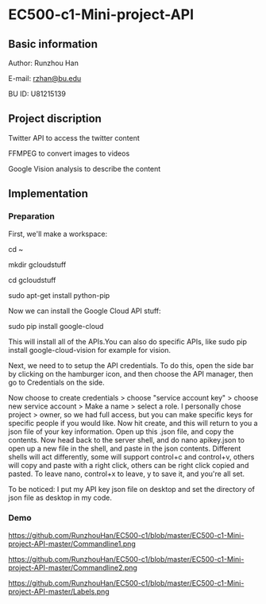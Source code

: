 # EC500-c1-Mini-project-API
## Basic information
Author: Runzhou Han

E-mail: rzhan@bu.edu

BU ID: U81215139

## Project discription
Twitter API to access the twitter content

FFMPEG to convert images to videos

Google Vision analysis to describe the content 

## Implementation

### Preparation

First, we'll make a workspace:

cd ~

mkdir gcloudstuff

cd gcloudstuff

sudo apt-get install python-pip

Now we can install the Google Cloud API stuff:

sudo pip install google-cloud

This will install all of the APIs.You can also do specific APIs, like sudo pip install google-cloud-vision for example for vision.

Next, we need to to setup the API credentials. To do this, open the side bar by clicking on the hamburger icon, and then choose the API manager, then go to Credentials on the side.

Now choose to create credentials > choose "service account key" > choose new service account > Make a name > select a role. I personally chose project > owner, so we had full access, but you can make specific keys for specific people if you would like. Now hit create, and this will return to you a json file of your key information. Open up this .json file, and copy the contents. Now head back to the server shell, and do nano apikey.json to open up a new file in the shell, and paste in the json contents. Different shells will act differently, some will support control+c and control+v, others will copy and paste with a right click, others can be right click copied and pasted. To leave nano, control+x to leave, y to save it, and you're all set.

To be noticed:
I put my API key json file on desktop and set the directory of json file as desktop in my code.

### Demo
https://github.com/RunzhouHan/EC500-c1/blob/master/EC500-c1-Mini-project-API-master/Commandline1.png

https://github.com/RunzhouHan/EC500-c1/blob/master/EC500-c1-Mini-project-API-master/Commandline2.png

https://github.com/RunzhouHan/EC500-c1/blob/master/EC500-c1-Mini-project-API-master/Labels.png



